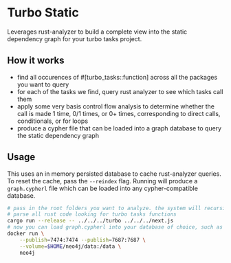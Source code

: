 # Turbo Static

Leverages rust-analyzer to build a complete view into the static dependency
graph for your turbo tasks project.

## How it works

- find all occurences of #[turbo_tasks::function] across all the packages you
  want to query
- for each of the tasks we find, query rust analyzer to see which tasks call
  them
- apply some very basis control flow analysis to determine whether the call is
  made 1 time, 0/1 times, or 0+ times, corresponding to direct calls,
  conditionals, or for loops
- produce a cypher file that can be loaded into a graph database to query the
  static dependency graph

## Usage

This uses an in memory persisted database to cache rust-analyzer queries.
To reset the cache, pass the `--reindex` flag. Running will produce a
`graph.cypherl` file which can be loaded into any cypher-compatible database.

```bash
# pass in the root folders you want to analyze. the system will recursively
# parse all rust code looking for turbo tasks functions
cargo run --release -- ../../../turbo ../../../next.js
# now you can load graph.cypherl into your database of choice, such as neo4j
docker run \
    --publish=7474:7474 --publish=7687:7687 \
    --volume=$HOME/neo4j/data:/data \
    neo4j
```
